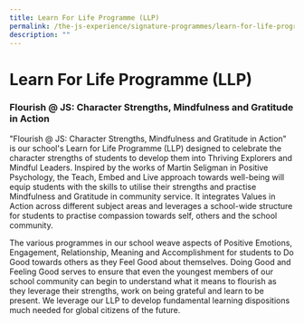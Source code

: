 ```yaml
---
title: Learn For Life Programme (LLP)
permalink: /the-js-experience/signature-programmes/learn-for-life-programme-llp/
description: ""
---
```

# **Learn For Life Programme (LLP)**

### Flourish @ JS: Character Strengths, Mindfulness and Gratitude in Action

"Flourish @ JS: Character Strengths, Mindfulness and Gratitude in Action" is our school's Learn for Life Programme (LLP) designed to celebrate the character strengths of students to develop them into Thriving Explorers and Mindful Leaders. Inspired by the works of Martin Seligman in Positive Psychology, the Teach, Embed and Live approach towards well-being will equip students with the skills to utilise their strengths and practise Mindfulness and Gratitude in community service. It integrates Values in Action across different subject areas and leverages a school-wide structure for students to practise compassion towards self, others and the school community. 

The various programmes in our school weave aspects of Positive Emotions, Engagement, Relationship, Meaning and Accomplishment for students to Do Good towards others as they Feel Good about themselves. Doing Good and Feeling Good serves to ensure that even the youngest members of our school community can begin to understand what it means to flourish as they leverage their strengths, work on being grateful and learn to be present. We leverage our LLP to develop fundamental learning dispositions much needed for global citizens of the future.